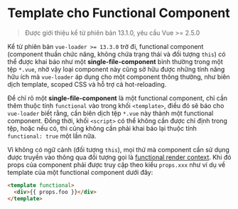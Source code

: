# Template cho Functional Component

> Được giới thiệu kể từ phiên bản 13.1.0, yêu cầu Vue >= 2.5.0

Kể từ phiên bản `vue-loader >= 13.3.0` trở đi, functional component (component thuần chức năng, không chứa trạng thái và đối tượng `this`) có thể được khai báo như một **single-file-component** bình thường trong một tệp `*.vue`, nhờ vậy loại component này cũng sở hữu được những tính năng hữu ích mà `vue-loader` áp dụng cho một component thông thường, như biên dịch template, scoped CSS và hỗ trợ cả hot-reloading.

Để chỉ rõ một **single-file-component** là một functional component, chỉ cần thêm thuộc tính `functional` vào trong khối `<template>`, điều đó sẽ báo cho `vue-loader` biết rằng, cần biên dịch tệp `*.vue` này thành một functional component. Đồng thời, khối `<script>` có thể không cần được chỉ định trong tệp, hoặc nếu có, thì cũng không cần phải khai báo lại thuộc tính `functional: true` một lần nữa.

Vì không có ngữ cảnh (đối tượng `this`), mọi thứ mà component cần sử dụng được truyền vào thông qua đối tượng gọi là [functional render context](https://vuejs.org/v2/guide/render-function.html#Functional-Components). Khi đó props của component phải được truy cập theo kiểu `props.xxx` như ví dụ về template của một functional component dưới đây:

``` html
<template functional>
  <div>{{ props.foo }}</div>
</template>
```
